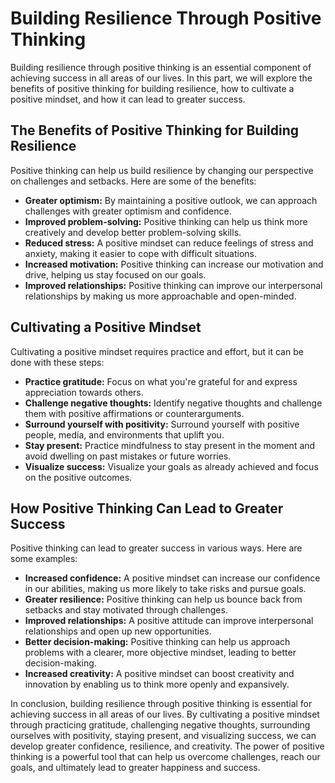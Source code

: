 Building Resilience Through Positive Thinking
==================================================================================================

Building resilience through positive thinking is an essential component of achieving success in all areas of our lives. In this part, we will explore the benefits of positive thinking for building resilience, how to cultivate a positive mindset, and how it can lead to greater success.

The Benefits of Positive Thinking for Building Resilience
---------------------------------------------------------

Positive thinking can help us build resilience by changing our perspective on challenges and setbacks. Here are some of the benefits:

* **Greater optimism:** By maintaining a positive outlook, we can approach challenges with greater optimism and confidence.
* **Improved problem-solving:** Positive thinking can help us think more creatively and develop better problem-solving skills.
* **Reduced stress:** A positive mindset can reduce feelings of stress and anxiety, making it easier to cope with difficult situations.
* **Increased motivation:** Positive thinking can increase our motivation and drive, helping us stay focused on our goals.
* **Improved relationships:** Positive thinking can improve our interpersonal relationships by making us more approachable and open-minded.

Cultivating a Positive Mindset
------------------------------

Cultivating a positive mindset requires practice and effort, but it can be done with these steps:

* **Practice gratitude:** Focus on what you're grateful for and express appreciation towards others.
* **Challenge negative thoughts:** Identify negative thoughts and challenge them with positive affirmations or counterarguments.
* **Surround yourself with positivity:** Surround yourself with positive people, media, and environments that uplift you.
* **Stay present:** Practice mindfulness to stay present in the moment and avoid dwelling on past mistakes or future worries.
* **Visualize success:** Visualize your goals as already achieved and focus on the positive outcomes.

How Positive Thinking Can Lead to Greater Success
-------------------------------------------------

Positive thinking can lead to greater success in various ways. Here are some examples:

* **Increased confidence:** A positive mindset can increase our confidence in our abilities, making us more likely to take risks and pursue goals.
* **Greater resilience:** Positive thinking can help us bounce back from setbacks and stay motivated through challenges.
* **Improved relationships:** A positive attitude can improve interpersonal relationships and open up new opportunities.
* **Better decision-making:** Positive thinking can help us approach problems with a clearer, more objective mindset, leading to better decision-making.
* **Increased creativity:** A positive mindset can boost creativity and innovation by enabling us to think more openly and expansively.

In conclusion, building resilience through positive thinking is essential for achieving success in all areas of our lives. By cultivating a positive mindset through practicing gratitude, challenging negative thoughts, surrounding ourselves with positivity, staying present, and visualizing success, we can develop greater confidence, resilience, and creativity. The power of positive thinking is a powerful tool that can help us overcome challenges, reach our goals, and ultimately lead to greater happiness and success.
